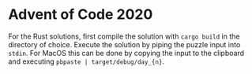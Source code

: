 # Advent of Code 2020

For the Rust solutions, first compile the solution with `cargo build` in the directory of choice.
Execute the solution by piping the puzzle input into `stdin`.
For MacOS this can be done by copying the input to the clipboard and executing `pbpaste | target/debug/day_{n}`.